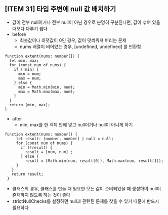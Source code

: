 ## [ITEM 31] 타입 주변에 null 값 배치하기

- 값이 전부 null이거나 전부 null이 아닌 경우로 분명히 구분된다면, 값이 섞여 있을 때보다 다루기 쉽다
- before
  - 최솟값이나 최댓값이 0인 경우, 값이 덧씌워져 버리는 문제
  - nums 배열이 비어있는 경우, [undefined, undefined] 를 반환함

```tsx
function extent(nums: number[]) {
  let min, max;
  for (const num of nums) {
    if (!min) {
      min = num;
      max = num;
    } else {
      min = Math.min(min, num);
      max = Math.max(max, num);
    }
  }
  return [min, max];
}
```

- after
  - min, max를 한 객체 안에 넣고 null이거나 null이 아니게 하기

```tsx
function extent(nums: number[) {
	 let result: [number, number] | null = null;
	 for (const num of nums) {
	   if (!result) {
	     result = [num, num] ;
	   } else {
	     result = [Math.min(num, result[0]), Math.max(num, result[1]);
     }
   }
   return result;
 }
```

- 클래스의 경우, 클래스를 만들 때 필요한 모든 값이 준비되었을 때 생성하여 null이 존재하지 않도록 하는 것이 좋다
- strictNullChecks를 설정하면 null과 관련된 문제를 찾을 수 있기 때문에 반드시 필요하다
